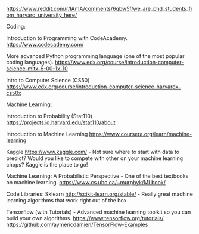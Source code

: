 https://www.reddit.com/r/IAmA/comments/6qbw5f/we_are_phd_students_from_harvard_university_here/

Coding:

Introduction to Programming with CodeAcademy. https://www.codecademy.com/

More advanced Python programming language (one of the most popular coding languages). https://www.edx.org/course/introduction-computer-science-mitx-6-00-1x-10

Intro to Computer Science (CS50) https://www.edx.org/course/introduction-computer-science-harvardx-cs50x


Machine Learning:

Introduction to Probability (Stat110) https://projects.iq.harvard.edu/stat110/about

Introduction to Machine Learning https://www.coursera.org/learn/machine-learning

Kaggle
https://www.kaggle.com/ - Not sure where to start with data to predict? Would you like to compete with other on your machine learning chops? Kaggle is the place to go!

Machine Learning: A Probabilistic Perspective - One of the best textbooks on machine learning.
https://www.cs.ubc.ca/~murphyk/MLbook/

Code Libraries:
Sklearn http://scikit-learn.org/stable/ - Really great machine learning algorithms that work right out of the box

Tensorflow (with Tutorials) - Advanced machine learning toolkit so you can build your own algorithms.
https://www.tensorflow.org/tutorials/  https://github.com/aymericdamien/TensorFlow-Examples

